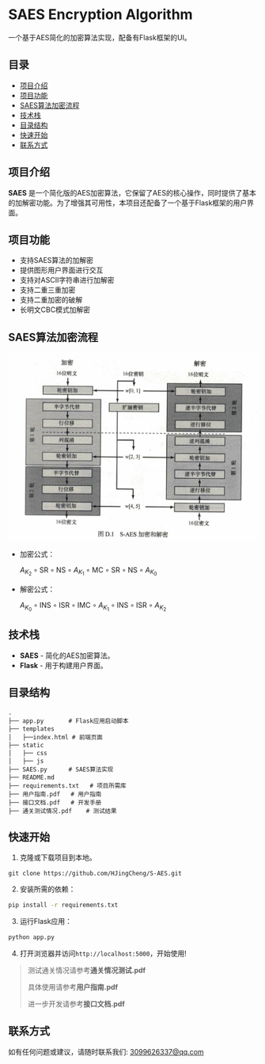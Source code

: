 # SAES Encryption Algorithm

一个基于AES简化的加密算法实现，配备有Flask框架的UI。

## 目录

- [项目介绍](#项目介绍)
- [项目功能](#项目功能)
- [SAES算法加密流程](#SAES算法加密流程)
- [技术栈](#技术栈)
- [目录结构](#目录结构)
- [快速开始](#快速开始)
- [联系方式](#联系方式)

## 项目介绍

**SAES** 是一个简化版的AES加密算法，它保留了AES的核心操作，同时提供了基本的加解密功能。为了增强其可用性，本项目还配备了一个基于Flask框架的用户界面。

## 项目功能

- 支持SAES算法的加解密
- 提供图形用户界面进行交互
- 支持对ASCII字符串进行加解密
- 支持二重三重加密
- 支持二重加密的破解
- 长明文CBC模式加解密

## SAES算法加密流程

![image-20231025195536810](README.assets/image-20231025195536810.png)

- 加密公式：

  $A_{K_2} \circ \mathrm{SR} \circ \mathrm{NS} \circ A_{K_1} \circ \mathrm{MC} \circ \mathrm{SR} \circ \mathrm{NS} \circ A_{K_0}$

- 解密公式：

  $A_{K_0} \circ \mathrm{INS} \circ \mathrm{ISR} \circ \mathrm{IMC} \circ A_{K_1} \circ \mathrm{INS} \circ \mathrm{ISR} \circ A_{K_2}$

## 技术栈

- **SAES** - 简化的AES加密算法。
- **Flask** - 用于构建用户界面。

## 目录结构

```
.
├── app.py       # Flask应用启动脚本
├── templates   
│   ├──index.html # 前端页面
├── static
│   ├── css   
│   ├── js
├── SAES.py      # SAES算法实现
├── README.md    
├── requirements.txt   # 项目所需库
├── 用户指南.pdf   # 用户指南
├── 接口文档.pdf   # 开发手册
├── 通关测试情况.pdf    # 测试结果
```

## 快速开始

1. 克隆或下载项目到本地。
```
git clone https://github.com/HJingCheng/S-AES.git
```

2. 安装所需的依赖：
```bash
pip install -r requirements.txt
```
3. 运行Flask应用：
```bash
python app.py
```
4. 打开浏览器并访问`http://localhost:5000`，开始使用!

>测试通关情况请参考**通关情况测试.pdf**
>
>具体使用请参考**用户指南.pdf**
>
>进一步开发请参考**接口文档.pdf**

## 联系方式

如有任何问题或建议，请随时联系我们: [3099626337@qq.com](mailto:3099626337@qq.com)
